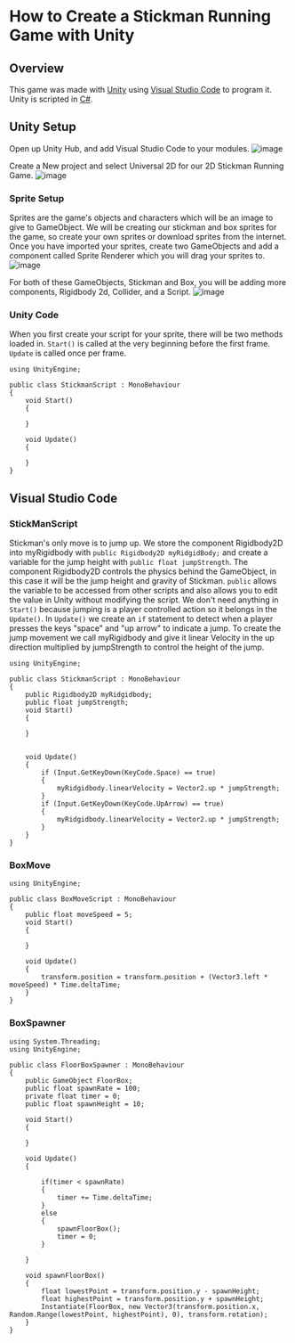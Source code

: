 # How to Create a Stickman Running Game with Unity

## Overview
This game was made with [Unity](https://unity.com) using [Visual Studio Code](https://code.visualstudio.com/) to program it. Unity is scripted in [C#](https://unity.com/how-to/programming-unity).

## Unity Setup
Open up Unity Hub, and add Visual Studio Code to your modules.
![image](https://github.com/user-attachments/assets/a229047a-fe57-4441-9aea-0ae6f3f619a7)

Create a New project and select Universal 2D for our 2D Stickman Running Game. 
![image](https://github.com/user-attachments/assets/e354a838-019a-49cf-baf8-d9f2e550e98f)


### Sprite Setup
Sprites are the game's objects and characters which will be an image to give to GameObject. We will be creating our stickman and box sprites for the game, so create your own sprites or download sprites from the internet. Once you have imported your sprites, create two GameObjects and add a component called Sprite Renderer which you will drag your sprites to.
![image](https://github.com/user-attachments/assets/7623cad3-8cb1-4e1f-94e5-af3414592abd)

For both of these GameObjects, Stickman and Box, you will be adding more components, Rigidbody 2d, Collider, and a Script. 
![image](https://github.com/user-attachments/assets/43b2bb07-5005-4a05-8c76-88a13211d7c9)


### Unity Code
When you first create your script for your sprite, there will be two methods loaded in. ```Start()``` is called at the very beginning before the first frame. ```Update``` is called once per frame.
```
using UnityEngine;

public class StickmanScript : MonoBehaviour
{
    void Start()
    {

    }

    void Update()
    {

    }
}
```
## Visual Studio Code

### StickManScript
Stickman's only move is to jump up. We store the component Rigidbody2D into myRigidbody with ```public Rigidbody2D myRidgidBody;``` and create a variable for the jump height with ```public float jumpStrength```. The component Rigidbody2D controls the physics behind the GameObject, in this case it will be the jump height and gravity of Stickman. ```public``` allows the variable to be accessed from other scripts and also allows you to edit the value in Unity without modifying the script. We don't need anything in ```Start()``` because jumping is a player controlled action so it belongs in the ```Update()```. In ```Update()``` we create an ```if``` statement to detect when a player presses the keys "space" and "up arrow" to indicate a jump. To create the jump movement we call myRigidbody and give it linear Velocity in the up direction multiplied by jumpStrength to control the height of the jump.
```
using UnityEngine;

public class StickmanScript : MonoBehaviour
{
    public Rigidbody2D myRidgidbody;
    public float jumpStrength;
    void Start()
    {

    }


    void Update()
    {
        if (Input.GetKeyDown(KeyCode.Space) == true)
        {
            myRidgidbody.linearVelocity = Vector2.up * jumpStrength;
        }
        if (Input.GetKeyDown(KeyCode.UpArrow) == true)
        {
            myRidgidbody.linearVelocity = Vector2.up * jumpStrength;
        }
    }
}

```

### BoxMove
```
using UnityEngine;

public class BoxMoveScript : MonoBehaviour
{
    public float moveSpeed = 5;
    void Start()
    {
        
    }

    void Update()
    {
        transform.position = transform.position + (Vector3.left * moveSpeed) * Time.deltaTime;
    }
}

```

### BoxSpawner
```
using System.Threading;
using UnityEngine;

public class FloorBoxSpawner : MonoBehaviour
{
    public GameObject FloorBox;
    public float spawnRate = 100;
    private float timer = 0;
    public float spawnHeight = 10;

    void Start()
    {
        
    }

    void Update()
    {

        if(timer < spawnRate)
        {
            timer += Time.deltaTime;
        }
        else
        {
            spawnFloorBox();
            timer = 0;
        }

    }

    void spawnFloorBox()
    {
        float lowestPoint = transform.position.y - spawnHeight;
        float highestPoint = transform.position.y + spawnHeight;
        Instantiate(FloorBox, new Vector3(transform.position.x, Random.Range(lowestPoint, highestPoint), 0), transform.rotation);
    }
}

```
